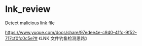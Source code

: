 # lnk_review
Detect malicious link file


https://www.yuque.com/docs/share/97edee4e-c940-41fc-9f52-717cf0fc0c5e?# 《LNK 文件钓鱼检测思路》
